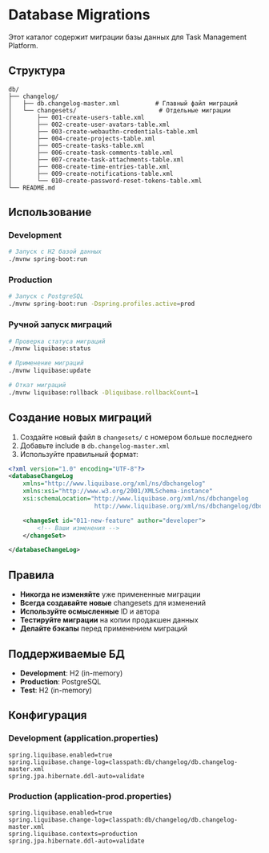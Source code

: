 # Database Migrations

Этот каталог содержит миграции базы данных для Task Management Platform.

## Структура

```
db/
├── changelog/
│   ├── db.changelog-master.xml          # Главный файл миграций
│   └── changesets/                       # Отдельные миграции
│       ├── 001-create-users-table.xml
│       ├── 002-create-user-avatars-table.xml
│       ├── 003-create-webauthn-credentials-table.xml
│       ├── 004-create-projects-table.xml
│       ├── 005-create-tasks-table.xml
│       ├── 006-create-task-comments-table.xml
│       ├── 007-create-task-attachments-table.xml
│       ├── 008-create-time-entries-table.xml
│       ├── 009-create-notifications-table.xml
│       └── 010-create-password-reset-tokens-table.xml
└── README.md
```

## Использование

### Development
```bash
# Запуск с H2 базой данных
./mvnw spring-boot:run
```

### Production
```bash
# Запуск с PostgreSQL
./mvnw spring-boot:run -Dspring.profiles.active=prod
```

### Ручной запуск миграций
```bash
# Проверка статуса миграций
./mvnw liquibase:status

# Применение миграций
./mvnw liquibase:update

# Откат миграций
./mvnw liquibase:rollback -Dliquibase.rollbackCount=1
```

## Создание новых миграций

1. Создайте новый файл в `changesets/` с номером больше последнего
2. Добавьте include в `db.changelog-master.xml`
3. Используйте правильный формат:

```xml
<?xml version="1.0" encoding="UTF-8"?>
<databaseChangeLog
    xmlns="http://www.liquibase.org/xml/ns/dbchangelog"
    xmlns:xsi="http://www.w3.org/2001/XMLSchema-instance"
    xsi:schemaLocation="http://www.liquibase.org/xml/ns/dbchangelog
                        http://www.liquibase.org/xml/ns/dbchangelog/dbchangelog-4.20.xsd">

    <changeSet id="011-new-feature" author="developer">
        <!-- Ваши изменения -->
    </changeSet>

</databaseChangeLog>
```

## Правила

- **Никогда не изменяйте** уже примененные миграции
- **Всегда создавайте новые** changesets для изменений
- **Используйте осмысленные** ID и автора
- **Тестируйте миграции** на копии продакшен данных
- **Делайте бэкапы** перед применением миграций

## Поддерживаемые БД

- **Development**: H2 (in-memory)
- **Production**: PostgreSQL
- **Test**: H2 (in-memory)

## Конфигурация

### Development (application.properties)
```properties
spring.liquibase.enabled=true
spring.liquibase.change-log=classpath:db/changelog/db.changelog-master.xml
spring.jpa.hibernate.ddl-auto=validate
```

### Production (application-prod.properties)
```properties
spring.liquibase.enabled=true
spring.liquibase.change-log=classpath:db/changelog/db.changelog-master.xml
spring.liquibase.contexts=production
spring.jpa.hibernate.ddl-auto=validate
```
